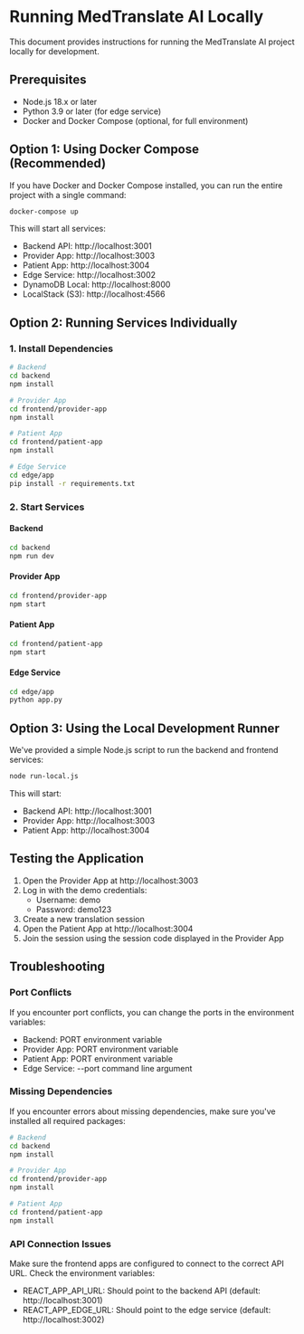 # Running MedTranslate AI Locally

This document provides instructions for running the MedTranslate AI project locally for development.

## Prerequisites

- Node.js 18.x or later
- Python 3.9 or later (for edge service)
- Docker and Docker Compose (optional, for full environment)

## Option 1: Using Docker Compose (Recommended)

If you have Docker and Docker Compose installed, you can run the entire project with a single command:

```bash
docker-compose up
```

This will start all services:
- Backend API: http://localhost:3001
- Provider App: http://localhost:3003
- Patient App: http://localhost:3004
- Edge Service: http://localhost:3002
- DynamoDB Local: http://localhost:8000
- LocalStack (S3): http://localhost:4566

## Option 2: Running Services Individually

### 1. Install Dependencies

```bash
# Backend
cd backend
npm install

# Provider App
cd frontend/provider-app
npm install

# Patient App
cd frontend/patient-app
npm install

# Edge Service
cd edge/app
pip install -r requirements.txt
```

### 2. Start Services

#### Backend

```bash
cd backend
npm run dev
```

#### Provider App

```bash
cd frontend/provider-app
npm start
```

#### Patient App

```bash
cd frontend/patient-app
npm start
```

#### Edge Service

```bash
cd edge/app
python app.py
```

## Option 3: Using the Local Development Runner

We've provided a simple Node.js script to run the backend and frontend services:

```bash
node run-local.js
```

This will start:
- Backend API: http://localhost:3001
- Provider App: http://localhost:3003
- Patient App: http://localhost:3004

## Testing the Application

1. Open the Provider App at http://localhost:3003
2. Log in with the demo credentials:
   - Username: demo
   - Password: demo123
3. Create a new translation session
4. Open the Patient App at http://localhost:3004
5. Join the session using the session code displayed in the Provider App

## Troubleshooting

### Port Conflicts

If you encounter port conflicts, you can change the ports in the environment variables:

- Backend: PORT environment variable
- Provider App: PORT environment variable
- Patient App: PORT environment variable
- Edge Service: --port command line argument

### Missing Dependencies

If you encounter errors about missing dependencies, make sure you've installed all required packages:

```bash
# Backend
cd backend
npm install

# Provider App
cd frontend/provider-app
npm install

# Patient App
cd frontend/patient-app
npm install
```

### API Connection Issues

Make sure the frontend apps are configured to connect to the correct API URL. Check the environment variables:

- REACT_APP_API_URL: Should point to the backend API (default: http://localhost:3001)
- REACT_APP_EDGE_URL: Should point to the edge service (default: http://localhost:3002)
